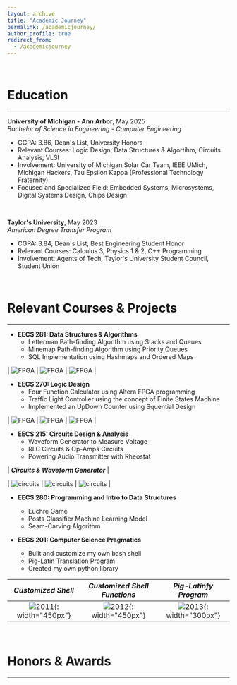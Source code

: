 ```yaml
---
layout: archive
title: "Academic Journey"
permalink: /academicjourney/
author_profile: true
redirect_from:
  - /academicjourney
---
```


&nbsp;
&nbsp;


Education
======

-------------------------------  

**University of Michigan - Ann Arbor**, May 2025  
*Bachelor of Science in Engineering - Computer Engineering*  
- CGPA: 3.86, Dean's List, University Honors
- Relevant Courses: Logic Design, Data Structures & Algortihm, Circuits Analysis, VLSI
- Involvement: University of Michigan Solar Car Team, IEEE UMich, Michigan Hackers, Tau Epsilon Kappa (Professional Technology Fraternity)
- Focused and Specialized Field: Embedded Systems, Microsystems, Digital Systems Design, Chips Design

&nbsp;
&nbsp; 

     
**Taylor's University**, May 2023  
*American Degree Transfer Program*  
- CGPA: 3.84, Dean's List, Best Engineering Student Honor
- Relevant Courses: Calculus 3, Physics 1 & 2, C++ Programming
- Involvement: Agents of Tech, Taylor's University Student Council, Student Union   

&nbsp;
&nbsp;


Relevant Courses & Projects
======

------------------------------- 

* **EECS 281: Data Structures & Algorithms**
  * Letterman Path-finding Algorithm using Stacks and Queues
  * Minemap Path-finding Algorithm using Priority Queues
  * SQL Implementation using Hashmaps and Ordered Maps

|  ![FPGA](/images/FPGA.png) |  ![FPGA](/images/FPGA2.png)  |  ![FPGA](/images/FPGA3.png)  |

* **EECS 270: Logic Design**
  * Four Function Calculator using Altera FPGA programming
  * Traffic Light Controller using the concept of Finite States Machine
  * Implemented an UpDown Counter using Squential Design

|  ![FPGA](/images/FPGA.png) |  ![FPGA](/images/FPGA2.png)  |  ![FPGA](/images/FPGA3.png)  |

* **EECS 215: Circuits Design & Analysis**
  * Waveform Generator to Measure Voltage 
  * RLC Circuits & Op-Amps Circuits
  * Powering Audio Transmitter with Rheostat

| ***Circuits & Waveform Generator*** | 

|  ![circuits](/images/cir1.jpg) |  ![circuits](/images/cir2.jpg)  |  ![circuits](/images/cir3.jpg)  |

* **EECS 280: Programming and Intro to Data Structures**
  * Euchre Game  
  * Posts Classifier Machine Learning Model
  * Seam-Carving Algorithm

* **EECS 201: Computer Science Pragmatics**
  * Built and customize my own bash shell
  * Pig-Latin Translation Program
  * Created my own python library

| ***Customized Shell*** | ***Customized Shell Functions*** | ***Pig-Latinfy Program*** | 
|:-----------------------:|:-----------------------:|:-----------------------:|
|  ![2011](/images/2012.PNG){: width="450px"} |  ![2012](/images/2011.PNG){: width="450px"}   |  ![2013](/images/2013.png){: width="300px"}   |

&nbsp;
&nbsp;


Honors & Awards
======

------------------------------- 

